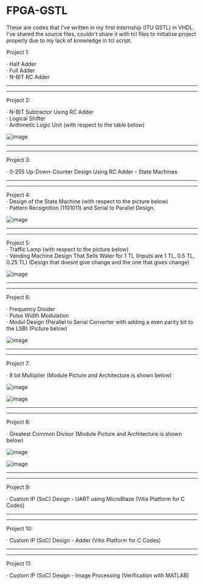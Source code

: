 # FPGA-GSTL
These are codes that I've written in my first internship (ITU GSTL) in VHDL. I've shared the source files, couldn't share it with tcl files to initialize project properly due to my lack of knowledge in tcl script.
  
Project 1:  
  
· Half Adder  
· Full Adder  
· N-BIT RC Adder  
  
-----------------------------------------------------------------------------------------------------------------------------------------------------------------    
-----------------------------------------------------------------------------------------------------------------------------------------------------------------    
  
Project 2:    
  
· N-BIT Subtractor Using RC Adder  
· Logical Shifter   
· Arithmetic Logic Unit (with respect to the table below)  

![image](https://user-images.githubusercontent.com/81713653/153498133-18b7c2c2-b430-46e4-aa7b-84bf4666429e.png)  
  
  
-----------------------------------------------------------------------------------------------------------------------------------------------------------------    
-----------------------------------------------------------------------------------------------------------------------------------------------------------------    
    
Project 3:
  
· 0-255 Up-Down-Counter Design Using RC Adder - State Machines  
  
   
-----------------------------------------------------------------------------------------------------------------------------------------------------------------    
-----------------------------------------------------------------------------------------------------------------------------------------------------------------    
   
Project 4:  
· Design of the State Machine (with respect to the picture below)   
· Pattern Recognition (1101011) and Serial to Parallel Design.  
  
![image](https://user-images.githubusercontent.com/81713653/153498987-c2ebc851-5387-4f52-825e-ed35c9d7b4ec.png)  
  
  
-----------------------------------------------------------------------------------------------------------------------------------------------------------------    
-----------------------------------------------------------------------------------------------------------------------------------------------------------------    
    
Project 5:  
· Traffic Lamp (with respect to the picture below)  
· Vending Machine Design That Sells Water for 1 TL (Inputs are 1 TL, 0.5 TL, 0.25 TL) (Design that doesnt give change and the one that gives change)  
  
![image](https://user-images.githubusercontent.com/81713653/153499234-7582f8a1-6749-45dc-ab70-a4fbd5c28281.png)  
  
  
-----------------------------------------------------------------------------------------------------------------------------------------------------------------    
-----------------------------------------------------------------------------------------------------------------------------------------------------------------    
    
Project 6:  
   
· Frequency Divider  
· Pulse Width Modulation  
· Modul Design (Parallel to Serial Converter with adding a even parity bit to the LSB) (Picture below)  
  
![image](https://user-images.githubusercontent.com/81713653/153500274-d0374b3e-88bd-434d-9dbd-22e146ff311d.png)
  
  
-----------------------------------------------------------------------------------------------------------------------------------------------------------------    
-----------------------------------------------------------------------------------------------------------------------------------------------------------------    
    
Project 7:  
  
· 8 bit Multiplier (Module Picture and Architecture is shown below)
  
![image](https://user-images.githubusercontent.com/81713653/153500510-993df35c-c404-4dd1-a942-3572650124fa.png)  
  
![image](https://user-images.githubusercontent.com/81713653/153500545-34d35edd-0349-414d-bf0f-b789dc08a160.png)
  
  
-----------------------------------------------------------------------------------------------------------------------------------------------------------------    
-----------------------------------------------------------------------------------------------------------------------------------------------------------------    
    
Project 8:  
  
· Greatest Common Divisor (Module Picture and Architecture is shown below)  
  
![image](https://user-images.githubusercontent.com/81713653/153500806-37125710-3bba-4065-8179-2eeb69064948.png)  
  
![image](https://user-images.githubusercontent.com/81713653/153500835-895d5cf3-0b47-4f09-9eab-610ebd6e0cfc.png)  
  
-----------------------------------------------------------------------------------------------------------------------------------------------------------------    
-----------------------------------------------------------------------------------------------------------------------------------------------------------------    
  
Project 9:  
  
· Custom IP (SoC) Design - UART using MicroBlaze (Vitis Platform for C Codes)  
  
  
-----------------------------------------------------------------------------------------------------------------------------------------------------------------    
-----------------------------------------------------------------------------------------------------------------------------------------------------------------    
    
 Project 10:
   
· Custom IP (SoC) Design - Adder (Vitis Platform for C Codes)  
  
  
-----------------------------------------------------------------------------------------------------------------------------------------------------------------    
-----------------------------------------------------------------------------------------------------------------------------------------------------------------    
    
 Project 11:
  
· Custom IP (SoC) Design - Image Processing (Verification with MATLAB)
 
 
  



